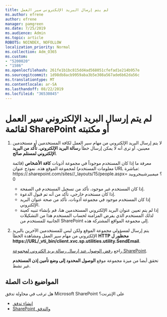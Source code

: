 ```yaml
---
title: لم يتم إرسال البريد الإلكتروني سير العمل
ms.author: efrene
author: efrene
manager: pamgreen
ms.date: 7/25/2019
ms.audience: Admin
ms.topic: article
ROBOTS: NOINDEX, NOFOLLOW
localization_priority: Normal
ms.collection: Adm_O365
ms.custom:
- "5200020"
- "1586"
ms.openlocfilehash: 261fe1b1bc815dd4ad568051cfefad1e214b957e
ms.sourcegitcommit: 1d98db8acb9959aba3b5e308a567ade6b62da56c
ms.translationtype: MT
ms.contentlocale: ar-SA
ms.lasthandoff: 08/22/2019
ms.locfileid: "36530845"
---
```

# <a name="workflow-email-is-not-being-sent-for-a-sharepoint-list-or-library"></a>لم يتم إرسال البريد الإلكتروني سير العمل لقائمة SharePoint أو مكتبته

1. لا يتم إرسال البريد الإلكتروني من مهام سير العمل لكافة المستخدمين أو مستخدمين معينين، أو ترى أنه لا يمكن إرسال خطأ **رسالة البريد الإلكتروني. تأكد من البريد الإلكتروني لمستلم صالح**.

    معرفة ما إذا كان المستخدم موجوداً في مجموعة أذونات **كافة الأشخاص** (قائمة معلومات المستخدم) لمجموعة الموقع هذه.  نموذج عنوان URL مباشرة: https://<tenant>.sharepoint.com/sites/<sitename>/_layouts/15/people.aspx؟ ميمبيرشيبجروبيد = 0

    - إذا كان المستخدم غير موجود، تأكد من تسجيل المستخدم في الصفحة. 
    - إذا كان مستخدم خارجي، تأكد من أنه تم قبول الدعوة.
    - إذا كان المستخدم موجود في مجموعة أذونات، تأكد من صحة عنوان البريد الإلكتروني.
    - إذا لم يتم تعيين عنوان البريد الإلكتروني المستخدمين هنا، قم بإنشاء تنبيه كعينة لذلك المستخدم الذي يفرض المزامنة لحساب المستخدم هذا من التشكيلات الجانبية للمستخدم من SharePoint إلى مجموعة المواقع المشتركة هذه.
 
2. يتم إرسال لمسؤولي مجموعة الموقع ولكن ليس للمستخدمين الآخرين بالبريد الإلكتروني من مهام سير العمل ومشاهدة الخطأ **HTTP محظور ل <span>https:</span>//URL/_vti_bin/client.xvc.sp.utilities.utility.SendEmail**.
 

    راجع [رفض الوصول عند إرسال رسالة بريد إلكتروني لمجموعة SharePoint](https://docs.microsoft.com/sharepoint/support/sharing-and-permissions/access-denied-when-send-an-email-to-groups).

    تحقق أيضا من ميزة مجموعة موقع **الوصول المحدود إلى وضع تأمين إذن المستخدم** غير نشط.


## <a name="related-topics"></a>المواضيع ذات الصلة
هل ترغب في محاولة تدفق Microsoft SharePoint على الإنترنت؟
- [إنشاء تدفق](https://support.office.com/article/Create-a-flow-for-a-list-or-library-in-SharePoint-Online-or-OneDrive-for-Business-a9c3e03b-0654-46af-a254-20252e580d01) 
- [SharePoint والتدفق](https://flow.microsoft.com/blog/sharepoint-and-flow/) 


